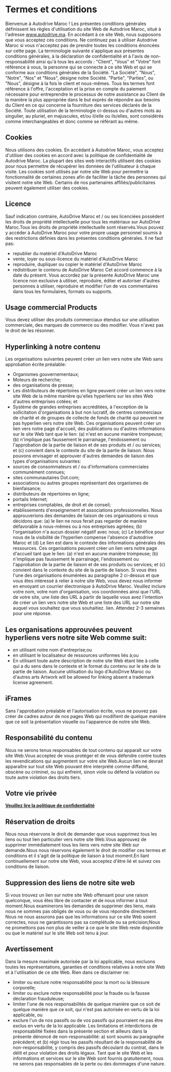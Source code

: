 # Termes et conditions

Bienvenue à Autodrive Maroc !
Les présentes conditions générales définissent les règles d'utilisation du site Web de Autodrive Maroc, situé à l'adresse www.autodrive.ma.
En accédant à ce site Web, nous supposons que vous acceptez ces conditions. Ne continuez pas à utiliser Autodrive Maroc si vous n'acceptez pas de prendre toutes les conditions énoncées sur cette page.
La terminologie suivante s'applique aux présentes conditions générales, à la déclaration de confidentialité et à l'avis de non-responsabilité ainsi qu'à tous les accords : "Client", "Vous" et "Votre" font référence à vous, la personne qui se connecte à ce site Web et qui se conforme aux conditions générales de la Société. "La Société", "Nous", "Notre", "Nos" et "Nous", désigne notre Société. "Partie", "Parties", ou "Nous", désigne à la fois le client et nous-mêmes. Tous les termes font référence à l'offre, l'acceptation et la prise en compte du paiement nécessaire pour entreprendre le processus de notre assistance au Client de la manière la plus appropriée dans le but exprès de répondre aux besoins du Client en ce qui concerne la fourniture des services déclarés de la Société. Toute utilisation de la terminologie ci-dessus ou d'autres mots au singulier, au pluriel, en majuscules, et/ou il/elle ou ils/elles, sont considérés comme interchangeables et donc comme se référant au même.

## Cookies

Nous utilisons des cookies. En accédant à Autodrive Maroc, vous acceptez d'utiliser des cookies en accord avec la politique de confidentialité de Autodrive Maroc.
La plupart des sites web interactifs utilisent des cookies pour nous permettre de récupérer les données de l'utilisateur à chaque visite. Les cookies sont utilisés par notre site Web pour permettre la fonctionnalité de certaines zones afin de faciliter la tâche des personnes qui visitent notre site Web. Certains de nos partenaires affiliés/publicitaires peuvent également utiliser des cookies.

## Licence

Sauf indication contraire, AutoDrive Maroc et / ou ses licenciées possèdent les droits de propriété intellectuelle pour tous les matériaux sur AutoDrive Maroc.Tous les droits de propriété intellectuelle sont réservés.Vous pouvez y accéder à AutoDrive Maroc pour votre propre usage personnel soumis à des restrictions définies dans les présentes conditions générales.
Il ne faut pas:

-   republier du matériel d'AutoDrive Maroc
-   vente, loyer ou sous-licence du matériel d'AutoDrive Maroc
-   reproduire, dupliquer ou copier le matériel d'AutoDrive Maroc
-   redistribuer le contenu de AutoDrive Maroc
    Cet accord commence à la date du présent.
    Vous accordez par la présente AutoDrive Maroc une licence non exclusive à utiliser, reproduire, éditer et autoriser d'autres personnes à utiliser, reproduire et modifier l'un de vos commentaires dans tous les formulaires, formats ou supports.

## Usage commercial Products

Vous devez utiliser des produits commerciaux étendus sur une utilisation commerciale, des marques de commerce ou des modifier.
Vous n'avez pas le droit de les résonner.

## Hyperlinking à notre contenu

Les organisations suivantes peuvent créer un lien vers notre site Web sans approbation écrite préalable:

-   Organismes gouvernementaux;
-   Moteurs de recherche;
-   des organisations de presse;
-   Les distributeurs de répertoires en ligne peuvent créer un lien vers notre site Web de la même manière qu'elles hyperliens sur les sites Web d'autres entreprises cotées; et
-   Système de grandes entreprises accréditées, à l'exception de la sollicitation d'organisations à but non lucratif, de centres commerciaux de charité et de groupes de collecte de fonds de charité qui peuvent ne pas hyperlien vers notre site Web.
    Ces organisations peuvent créer un lien vers notre page d'accueil, des publications ou d'autres informations sur le site Web tant que le lien: (a) n'est en aucune manière trompeuse; (b) n'implique pas faussement le parrainage, l'endossement ou l'approbation de la partie de liaison et de ses produits et / ou services; et (c) convient dans le contexte du site de la partie de liaison.
    Nous pouvons envisager et approuver d'autres demandes de liaison des types d'organisations suivantes:
-   sources de consommateurs et / ou d'informations commerciales communément connues;
-   sites communautaires Dot.com;
-   associations ou autres groupes représentant des organismes de bienfaisance;
-   distributeurs de répertoires en ligne;
-   portails Internet;
-   entreprises comptables, de droit et de conseil;
-   établissements d'enseignement et associations professionnelles.
    Nous approuverions des demandes de liaison de ces organisations si nous décidons que: (a) le lien ne nous ferait pas regarder de manière défavorable à nous-mêmes ou à nos entreprises agréées; (b) l'organisation n'a aucun dossier négatif avec nous; (c) Le bénéfice pour nous de la visibilité de l'hyperlien compense l'absence d'autodrive Maroc et (d) Le lien est dans le contexte des informations générales des ressources.
    Ces organisations peuvent créer un lien vers notre page d'accueil tant que le lien: (a) n'est en aucune manière trompeuse; (b) n'implique pas faussement le parrainage, l'endossement ou l'approbation de la partie de liaison et de ses produits ou services; et (c) convient dans le contexte du site de la partie de liaison.
    Si vous êtes l'une des organisations énumérées au paragraphe 2 ci-dessus et que vous êtes intéressé à relier à notre site Web, vous devez nous informer en envoyant un courrier électronique à AutoDrive Maroc. Veuillez inclure votre nom, votre nom d'organisation, vos coordonnées ainsi que l'URL de votre site, une liste des URL à partir de laquelle vous avez l'intention de créer un lien vers notre site Web et une liste des URL sur notre site auquel vous souhaitez que vous souhaitiez. lien. Attendez 2-3 semaines pour une réponse.

## Les organisations approuvées peuvent hyperliens vers notre site Web comme suit:

-   en utilisant notre nom d'entreprise;ou
-   en utilisant le localisateur de ressources uniformes liés à;ou
-   En utilisant toute autre description de notre site Web étant liée à celle qui a du sens dans le contexte et le format du contenu sur le site de la partie de liaison.
    Aucune utilisation du logo d'AutoDrive Maroc ou d'autres arts Artwork will be allowed for linking absent a trademark license agreement.

## iFrames

Sans l'approbation préalable et l'autorisation écrite, vous ne pouvez pas créer de cadres autour de nos pages Web qui modifient de quelque manière que ce soit la présentation visuelle ou l'apparence de notre site Web.

## Responsabilité du contenu

Nous ne serons tenus responsables de tout contenu qui apparaît sur votre site Web.Vous acceptez de vous protéger et de vous défendre contre toutes les revendications qui augmentent sur votre site Web.Aucun lien ne devrait apparaître sur tout site Web pouvant être interprété comme diffamé, obscène ou criminel, ou qui enfreint, sinon viole ou défend la violation ou toute autre violation des droits tiers.

## Votre vie privée

**[Veuillez lire la politique de confidentialité]('/privacy-policy)**

## Réservation de droits

Nous nous réservons le droit de demander que vous supprimez tous les liens ou tout lien particulier vers notre site Web.Vous approuvez de supprimer immédiatement tous les liens vers notre site Web sur demande.Nous nous réservons également le droit de modifier ces termes et conditions et il s'agit de la politique de liaison à tout moment.En liant continuellement sur notre site Web, vous acceptez d'être lié et suivez ces conditions de liaison.

## Suppression des liens de notre site web

Si vous trouvez un lien sur notre site Web offensant pour une raison quelconque, vous êtes libre de contacter et de nous informer à tout moment.Nous examinerons les demandes de supprimer des liens, mais nous ne sommes pas obligés de vous ou de vous répondre directement.
Nous ne nous assurons pas que les informations sur ce site Web soient correctes, nous ne garantissons pas sa complétude ou sa précision;Nous ne promettons pas non plus de veiller à ce que le site Web reste disponible ou que le matériel sur le site Web soit tenu à jour.

## Avertissement

Dans la mesure maximale autorisée par la loi applicable, nous excluons toutes les représentations, garanties et conditions relatives à notre site Web et à l'utilisation de ce site Web. Rien dans ce disclaimer ne:

-   limiter ou exclure notre responsabilité pour la mort ou la blessure corporelle;
-   limiter ou exclure notre responsabilité pour la fraude ou la fausse déclaration frauduleuse;
-   limiter l'une de nos responsabilités de quelque manière que ce soit de quelque manière que ce soit, qui n'est pas autorisée en vertu de la loi applicable, ou
-   exclure l'un de nos passifs ou de vos passifs qui pourraient ne pas être exclus en vertu de la loi applicable.
    Les limitations et interdictions de responsabilité fixées dans la présente section et ailleurs dans la présente dénoncé de non-responsabilité: a) sont soumis au paragraphe précédent; et (b) régir tous les passifs résultant de la responsabilité de non-responsabilité, y compris des passifs découlant du contrat, dans le délit et pour violation des droits légaux.
    Tant que le site Web et les informations et services sur le site Web sont fournis gratuitement, nous ne serons pas responsables de la perte ou des dommages d'une nature.
